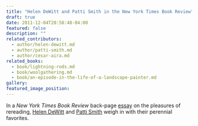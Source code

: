 ```yaml
---
title: "Helen DeWitt and Patti Smith in the New York Times Book Review"
draft: true
date: 2011-12-04T20:58:48-04:00
featured: false
description: ""
related_contributors:
  - author/helen-dewitt.md
  - author/patti-smith.md
  - author/cesar-aira.md
related_books:
  - book/lightning-rods.md
  - book/woolgathering.md
  - book/an-episode-in-the-life-of-a-landscape-painter.md
gallery:
featured_image_position: 
---
```


In a _New York Times Book Review_ back-page [essay](http://www.nytimes.com/2011/12/04/books/review/read-it-again-sam.html?_r=2) on the pleasures of rereading, [Helen DeWitt](http://ndbooks.com/author/helen-dewitt) and [Patti Smith](http://ndbooks.com/author/patti-smith) weigh in with their perennial favorites. 

